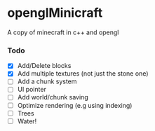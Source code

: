 # openglMinicraft
A copy of minecraft in c++ and opengl

### Todo
- [x] Add/Delete blocks
- [x] Add multiple textures (not just the stone one)
- [ ] Add a chunk system
- [ ] UI pointer
- [ ] Add world/chunk saving
- [ ] Optimize rendering (e.g using indexing)
- [ ] Trees
- [ ] Water!
